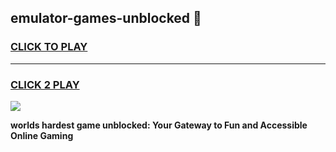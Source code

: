 
## emulator-games-unblocked 👋
<h3>
<a href="https://premium.freeplayer.one?title=emulator-games-unblocked&ref=14F">CLICK TO PLAY</a></h3>
<hr>

<h3>
<a href="https://premium.freeplayer.one?title=emulator-games-unblocked&ref=14F">CLICK 2 PLAY</a>
  
</h3>

<a href="https://premium.freeplayer.one?title=emulator-games-unblocked&ref=12F/"><img src="https://clearcache.store/games.png"></a>


**worlds hardest game unblocked: Your Gateway to Fun and Accessible Online Gaming**
